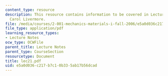 ```yaml
---
content_type: resource
description: This resource contains information to be covered in Lecture 21 by Prof.
  Carol Livermore.
file: /media/courses/2-001-mechanics-materials-i-fall-2006/e5a0d036c217b7c10b335ab17b56dcad_lec21.pdf
file_type: application/pdf
learning_resource_types:
- Lecture Notes
ocw_type: OCWFile
parent_title: Lecture Notes
parent_type: CourseSection
resourcetype: Document
title: lec21.pdf
uid: e5a0d036-c217-b7c1-0b33-5ab17b56dcad
---
```

